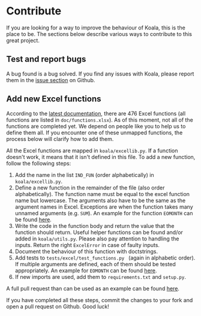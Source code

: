 # Contribute

If you are looking for a way to improve the behaviour of Koala, this is the place to be. The sections below describe various ways to contribute to this great project.

## Test and report bugs

A bug found is a bug solved. If you find any issues with Koala, please report them in the [issue section](https://github.com/vallettea/koala/issues) on Github.

## Add new Excel functions

According to the [latest documentation](https://support.office.com/en-us/article/excel-functions-alphabetical-b3944572-255d-4efb-bb96-c6d90033e188), there are 476 Excel functions (all functions are listed in `doc/functions.xlsx`). As of this moment, not all of the functions are completed yet. We depend on people like you to help us to define them all. If you encounter one of these unmapped functions, the process below will clarify how to add them.

All the Excel functions are mapped in `koala/excellib.py`. If a function doesn't work, it means that it isn't defined in this file. To add a new function, follow the following steps:
1. Add the name in the list `IND_FUN` (order alphabetically) in `koala/excellib.py`.
2. Define a new function in the remainder of the file (also order alphabetically). The function name must be equal to the excel function name but lowercase. The arguments also have to be the same as the argument names in Excel. Exceptions are when the function takes many unnamed arguments (e.g. `SUM`). An example for the function `EOMONTH` can be found [here](https://github.com/vallettea/koala/blob/62296bdc9e5f42dde6ff72dc436339c07b963b30/koala/excellib.py#L527).
3. Write the code in the function body and return the value that the function should return. Useful helper functions can be found and/or added in `koala/utils.py`. Please also pay attention to handling the inputs. Return the right `ExcelError` in case of faulty inputs.
4. Document the behaviour of this function with doctstrings.
4. Add tests to `tests/excel/test_functions.py ` (again in alphabetic order). If multiple arguments are defined, each of them should be tested appropriately. An example for `EOMONTH` can be found [here](https://github.com/vallettea/koala/blob/62296bdc9e5f42dde6ff72dc436339c07b963b30/tests/excel/test_functions.py#L871).
5. If new imports are used, add them to `requirements.txt` and `setup.py`.

A full pull request than can be used as an example can be found [here](https://github.com/vallettea/koala/pull/175/files).

If you have completed all these steps, commit the changes to your fork and open a pull request on Github. Good luck!